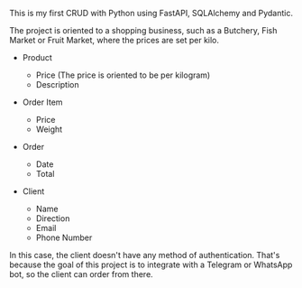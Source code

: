 This is my first CRUD with Python using FastAPI, SQLAlchemy and Pydantic.

The project is oriented to a shopping business, such as a Butchery, Fish Market or Fruit Market, where the prices are set per kilo.

- Product
    - Price (The price is oriented to be per kilogram)
    - Description
      
- Order Item
    - Price
    - Weight

- Order
    - Date
    - Total

- Client
    - Name
    - Direction
    - Email
    - Phone Number
 
In this case, the client doesn't have any method of authentication. That's because the goal of this project is to integrate with a Telegram or WhatsApp bot, so the client can order from there.

